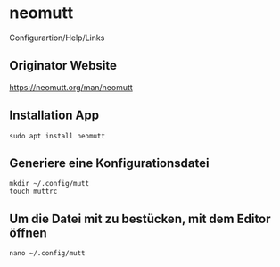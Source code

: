 # neomutt
Configurartion/Help/Links

## Originator Website
https://neomutt.org/man/neomutt

## Installation App
```
sudo apt install neomutt
```
## Generiere eine Konfigurationsdatei
```
mkdir ~/.config/mutt
touch muttrc
```

## Um die Datei mit zu bestücken, mit dem Editor öffnen
```
nano ~/.config/mutt
```
